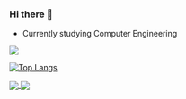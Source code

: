 ### Hi there 👋
- Currently studying Computer Engineering

<picture>
<source
  srcset="https://github-readme-stats.vercel.app/api?username=Itonsow&show_icons=true&theme=dark"
  media="(prefers-color-scheme: dark)"
/>
<source
  srcset="https://github-readme-stats.vercel.app/api?username=Itonsow&show_icons=true"
  media="(prefers-color-scheme: light), (prefers-color-scheme: no-preference)"
/>
<img src="https://github-readme-stats.vercel.app/api?username=Itonsow&show_icons=true" />
</picture>

[![Top Langs](https://github-readme-stats.vercel.app/api/top-langs/?username=Itonsow&layout=compact)](https://github.com/Itonsow/github-readme-stats)

<a href="https://github.com/Itonsow/github-readme-stats">
  <img align="center" src="https://github-readme-stats.vercel.app/api/pin/?username=Itonsow&repo=github-readme-stats" />
</a>
<a href="https://github.com/Itonsow/convoychat">
  <img align="center" src="https://github-readme-stats.vercel.app/api/pin/?username=Itonsow&repo=convoychat" />
</a>
